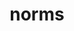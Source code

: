 ---
layout: default
title: norms
parent: Mapping parameters
grand_parent: Mapping and field types
nav_order: 100
has_children: false
has_toc: false
---